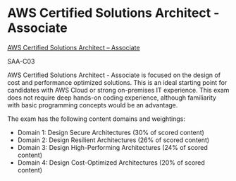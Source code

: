 # AWS Certified Solutions Architect - Associate

[AWS Certified Solutions Architect – Associate](https://aws.amazon.com/certification/certified-solutions-architect-associate/)

SAA-C03

AWS Certified Solutions Architect - Associate is focused on the design of cost and performance optimized solutions. This is an ideal starting point for candidates with AWS Cloud or strong on-premises IT experience. This exam does not require deep hands-on coding experience, although familiarity with basic programming concepts would be an advantage.

The exam has the following content domains and weightings:

- Domain 1: Design Secure Architectures (30% of scored content)
- Domain 2: Design Resilient Architectures (26% of scored content)
- Domain 3: Design High-Performing Architectures (24% of scored content)
- Domain 4: Design Cost-Optimized Architectures (20% of scored content)

